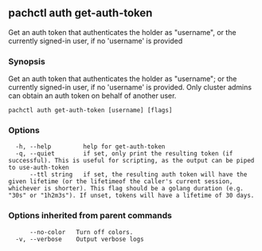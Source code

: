 ## pachctl auth get-auth-token

Get an auth token that authenticates the holder as "username", or the currently
signed-in user, if no 'username' is provided

### Synopsis

Get an auth token that authenticates the holder as "username"; or the currently
signed-in user, if no 'username' is provided. Only cluster admins can obtain an
auth token on behalf of another user.

```
pachctl auth get-auth-token [username] [flags]
```

### Options

```
  -h, --help         help for get-auth-token
  -q, --quiet        if set, only print the resulting token (if successful). This is useful for scripting, as the output can be piped to use-auth-token
      --ttl string   if set, the resulting auth token will have the given lifetime (or the lifetimeof the caller's current session, whichever is shorter). This flag should be a golang duration (e.g. "30s" or "1h2m3s"). If unset, tokens will have a lifetime of 30 days.
```

### Options inherited from parent commands

```
      --no-color   Turn off colors.
  -v, --verbose    Output verbose logs
```
